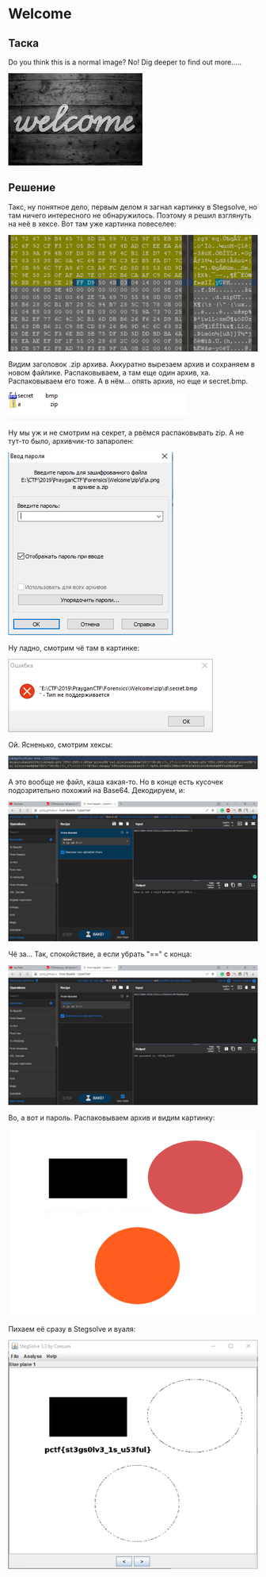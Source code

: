 # Welcome

## Таска

Do you think this is a normal image? No! Dig deeper to find out more.....

![welcome](./welcome.jpeg)

## Решение

Такс, ну понятное дело, первым делом я загнал картинку в Stegsolve, но там ничего интересного не обнаружилось. Поэтому я решил взглянуть на неё в хексе. Вот там уже картинка повеселее:

![hexview](./hexview.png)

Видим заголовок .zip архива. Аккуратно вырезаем архив и сохраняем в новом файлике. Распаковываем, а там еще один архив, ха. Распаковываем его тоже. А в нём... опять архив, но еще и secret.bmp.

![secret](./secret.png)

Ну мы уж и не смотрим на секрет, а рвёмся распаковывать zip. А не тут-то было, архивчик-то запаролен:

![password](./password.png)

Ну ладно, смотрим чё там в картинке:

![fail](./fail.png)

Ой. Ясненько, смотрим хексы:

![what](./what.png)

А это вообще не файл, каша какая-то. Но в конце есть кусочек подозрительно похожий на Base64. Декодируем, и:

![decode1](./decode1.png)

Чё за... Так, спокойствие, а если убрать "==" с конца:

![decode2](./decode2.png)

Во, а вот и пароль. Распаковываем архив и видим картинку:

![a](./a.png)

Пихаем её сразу в Stegsolve и вуаля:

![HACKERMAN](./HACKERMAN.png)
